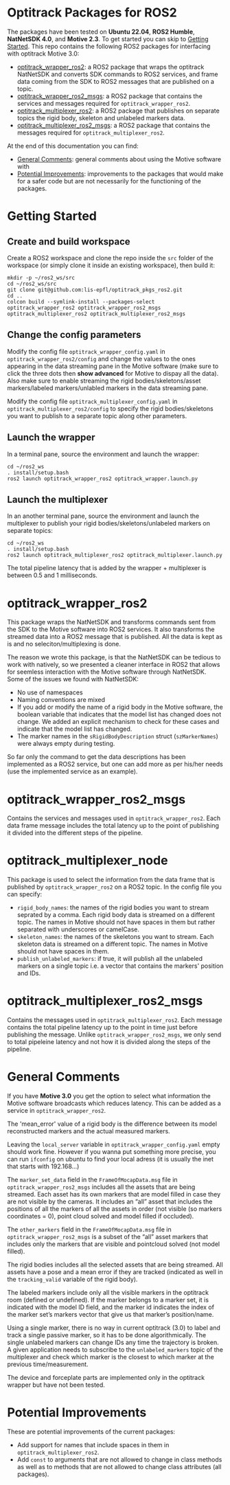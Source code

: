 # Optitrack Packages for ROS2
The packages have been tested on **Ubuntu 22.04**, **ROS2 Humble**, **NatNetSDK 4.0**, and **Motive 2.3**.
To get started you can skip to [Getting Started](#Getting-Started). This repo contains the following ROS2 packages for interfacing with optitrack Motive 3.0:
* [optitrack_wrapper_ros2](#optitrack_wrapper_ros2): a ROS2 package that wraps the optitrack NatNetSDK and converts SDK commands to ROS2 services, and frame data coming from the SDK to ROS2 messages that are published on a topic.
* [optitrack_wrapper_ros2_msgs](#optitrack_wrapper_ros2_msgs): a ROS2 package that contains the services and messages required for `optitrack_wrapper_ros2`.
* [optitrack_multiplexer_ros2](#optitrack_multiplexer_ros2): a ROS2 package that publishes on separate topics the rigid body, skeleton and unlabeled markers data.
* [optitrack_multiplexer_ros2_msgs](#optitrack_multiplexer_ros2_msgs): a ROS2 package that contains the messages required for `optitrack_multiplexer_ros2`.

At the end of this documentation you can find:
* [General Comments](#General-Comments): general comments about using the Motive software with 
* [Potential Improvements](#Potential-Improvements): improvements to the packages that would make for a safer code but are not necessarily for the functioning of the packages.

# Getting Started
## Create and build workspace
Create a ROS2 workspace and clone the repo inside the `src` folder of the workspace (or simply clone it inside an existing workspace), then build it: 
``` shell script
mkdir -p ~/ros2_ws/src
cd ~/ros2_ws/src
git clone git@github.com:lis-epfl/optitrack_pkgs_ros2.git
cd ..
colcon build --symlink-install --packages-select optitrack_wrapper_ros2 optitrack_wrapper_ros2_msgs optitrack_multiplexer_ros2 optitrack_multiplexer_ros2_msgs
```

## Change the config parameters
Modify the config file `optitrack_wrapper_config.yaml` in `optitrack_wrapper_ros2/config` and change the values to the ones appearing in the data streaming pane in the Motive software (make sure to click the three dots then **show advanced** for Motive to dispay all the data). Also make sure to enable streaming the rigid bodies/skeletons/asset markers/labeled markers/unlabled markers in the data streaming pane.


Modify the config file `optitrack_multiplexer_config.yaml` in `optitrack_multiplexer_ros2/config` to specify the rigid bodies/skeletons you want to publish to a separate topic along other parameters.

## Launch the wrapper
In a terminal pane, source the environment and launch the wrapper:
``` shell script
cd ~/ros2_ws
. install/setup.bash
ros2 launch optitrack_wrapper_ros2 optitrack_wrapper.launch.py
```

## Launch the multiplexer
In an another terminal pane, source the environment and launch the multiplexer to publish your rigid bodies/skeletons/unlabeled markers on separate topics:
``` shell script
cd ~/ros2_ws
. install/setup.bash
ros2 launch optitrack_multiplexer_ros2 optitrack_multiplexer.launch.py
```

The total pipeline latency that is added by the wrapper + multiplexer is between 0.5 and 1 milliseconds.

# optitrack_wrapper_ros2
This package wraps the NatNetSDK and transforms commands sent from the SDK to the Motive software into ROS2 services. It also transforms the streamed data into a ROS2 message that is published. All the data is kept as is and no seleciton/multiplexing is done.

The reason we wrote this package, is that the NatNetSDK can be tedious to work with natively, so we presented a cleaner interface in ROS2 that allows for seemless interaction with the Motive software through NatNetSDK. Some of the issues we found with NatNetSDK:
* No use of namespaces
* Naming conventions are mixed
* If you add or modify the name of a rigid body in the Motive software, the boolean variable that indicates that the model list has changed does not change. We added an explicit mechanism to check for these cases and indicate that the model list has changed.
* The marker names in the `sRigidBodyDescription` struct (`szMarkerNames`) were always empty during testing.

So far only the command to get the data descriptions has been implemented as a ROS2 service, but one can add more as per his/her needs (use the implemented service as an example).

# optitrack_wrapper_ros2_msgs
Contains the services and messages used in `optitrack_wrapper_ros2`. Each data frame message includes the total latency up to the point of publishing it divided into the different steps of the pipeline.

# optitrack_multiplexer_node
This package is used to select the information from the data frame that is published by `optitrack_wrapper_ros2` on a ROS2 topic. In the config file you can specify:
* `rigid_body_names`: the names of the rigid bodies you want to stream seprated by a comma. Each rigid body data is streamed on a different topic. The names in Motive should not have spaces in them but rather separated with underscores or camelCase.
* `skeleton_names`: the names of the skeletons you want to stream. Each skeleton data is streamed on a different topic. The names in Motive should not have spaces in them.
* `publish_unlabeled_markers`: if true, it will publish all the unlabeled markers on a single topic i.e. a vector that contains the markers' position and IDs.

# optitrack_multiplexer_ros2_msgs
Contains the messages used in `optitrack_multiplexer_ros2`. Each message contains the total pipeline latency up to the point in time just before publishing the message. Unlike `optitrack_wrapper_ros2_msgs`, we only send to total pipeleine latency and not how it is divided along the steps of the pipeline. 

# General Comments
If you have **Motive 3.0** you get the option to select what information the Motive software broadcasts which reduces latency. This can be added as a service in `optitrack_wrapper_ros2`. 

The 'mean_error' value of a rigid body is the difference between its model reconstructed markers and the actual measured markers.

Leaving the `local_server` variable in `optitrack_wrapper_config.yaml` empty should work fine. However if you wanna put something more precise, you can run `ifconfig` on ubuntu to find your local adress (it is usually the inet that starts with 192.168...)

The `marker_set_data` field in the `FrameOfMocapData.msg` file in `optitrack_wrapper_ros2_msgs` includes all the assets that are being streamed. Each asset has its own markers that are model filled in case they are not visible by the cameras. It includes an “all” asset that includes the positions of all the markers of all the assets in order (not visible (so markers coordinates = 0), point cloud solved and model filled if occluded).


The `other_markers` field in the `FrameOfMocapData.msg` file in `optitrack_wrapper_ros2_msgs` is a subset of the “all” asset markers that includes only the markers that are visible and pointcloud solved (not model filled).

The rigid bodies includes all the selected assets that are being streamed. All assets have a pose and a mean error if they are tracked (indicated as well in the `tracking_valid` variable of the rigid body).

The labeled markers include only all the visible markers in the optitrack room (defined or undefined). If the marker belongs to a marker set, it is indicated with the model ID field, and the marker id indicates the index of the marker set’s markers vector that give us that marker’s position/name.

Using a single marker, there is no way in current optitrack (3.0) to label and track a single passive marker, so it has to be done algorithmically. The single unlabeled markers can change IDs any time the trajectory is broken. A given application needs to subscribe to the `unlabeled_markers` topic of the multiplexer and check which marker is the closest to which marker at the previous time/measurement.

The device and forceplate parts are implemented only in the optitrack wrapper but have not been tested.

# Potential Improvements
These are potential improvements of the current packages:
* Add support for names that include spaces in them in `optitrack_multiplexer_ros2`.
* Add `const` to arguments that are not allowed to change in class methods as well as to methods that are not allowed to change class attributes (all packages).
